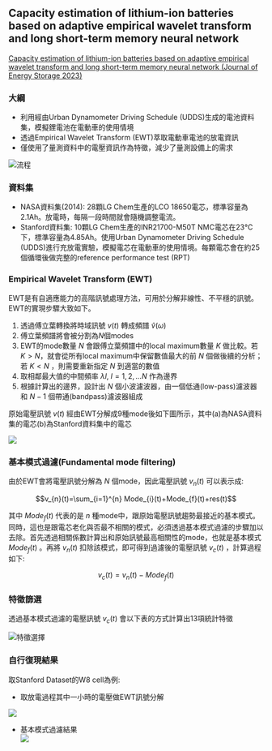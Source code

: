 ## Capacity estimation of lithium-ion batteries based on adaptive empirical wavelet transform and long short-term memory neural network  

[Capacity estimation of lithium-ion batteries based on adaptive empirical wavelet transform and long short-term memory neural network (Journal of Energy Storage 2023)](https://www.sciencedirect.com/science/article/pii/S2352152X23014433#t0020)

### 大綱  
* 利用經由Urban Dynamometer Driving Schedule (UDDS)生成的電池資料集，模擬鋰電池在電動車的使用情境  
* 透過Empirical Wavelet Transform (EWT)萃取電動車電池的放電資訊  
* 僅使用了量測資料中的電壓資訊作為特徵，減少了量測設備上的需求  

![流程](https://ars.els-cdn.com/content/image/1-s2.0-S2352152X23014433-ga1_lrg.jpg)  

### 資料集  

* NASA資料集(2014): 28顆LG Chem生產的LCO 18650電芯，標準容量為2.1Ah。放電時，每隔一段時間就會隨機調整電流。
* Stanford資料集: 10顆LG Chem生產的INR21700-M50T NMC電芯在23℃下，標準容量為4.85Ah。使用Urban Dynamometer Driving Schedule (UDDS)進行充放電實驗，模擬電芯在電動車的使用情境。每顆電芯會在約25個循環後做完整的reference performance test (RPT)

### Empirical Wavelet Transform (EWT)  

EWT是有自適應能力的高階訊號處理方法，可用於分解非線性、不平穩的訊號。EWT的實現步驟大致如下。

1. 透過傅立葉轉換將時域訊號 $v(t)$ 轉成頻譜 $\hat{v}(\omega)$
2. 傅立葉頻譜將會被分割為$N$個modes
3. EWT的mode數量 $N$ 會跟傅立葉頻譜中的local maximum數量 $K$ 做比較。若 $K \gt N$，就會從所有local maximum中保留數值最大的前 $N$ 個做後續的分析；若 $K \lt N$ ，則需要重新指定 $N$ 到適當的數值
4. 取相鄰最大值的中間頻率 $\lambda l,\ l=1,2,...N$ 作為邊界
5. 根據計算出的邊界，設計出 $N$ 個小波濾波器，由一個低通(low-pass)濾波器和 $N-1$ 個帶通(bandpass)濾波器組成

原始電壓訊號 $v(t)$ 經由EWT分解成9種mode後如下圖所示，其中(a)為NASA資料集的電芯(b)為Stanford資料集中的電芯  

![](https://ars.els-cdn.com/content/image/1-s2.0-S2352152X23014433-gr11_lrg.jpg)

### 基本模式過濾(Fundamental mode filtering)  

由於EWT會將電壓訊號分解為 $N$ 個mode，因此電壓訊號 $v_{n}(t)$ 可以表示成:  

$$v_{n}(t)=\sum_{i=1}^{n} Mode_{i}(t)+Mode_{f}(t)+res(t)$$   

其中 $Mode_{f}(t)$ 代表的是 $n$ 種mode中，跟原始電壓訊號趨勢最接近的基本模式。同時，這也是跟電芯老化與否最不相關的模式，必須透過基本模式過濾的步驟加以去除。首先透過相關係數計算出和原始訊號最高相關性的mode，也就是基本模式 $Mode_{f}(t)$ 。再將 $v_{n}(t)$ 扣除該模式，即可得到過濾後的電壓訊號 $v_{c}(t)$ ，計算過程如下:  

$$v_{c}(t)=v_{n}(t)-Mode_{f}(t)$$  

### 特徵篩選  

透過基本模式過濾的電壓訊號 $v_{c}(t)$ 會以下表的方式計算出13項統計特徵  

![特徵選擇](https://hackmd.io/_uploads/ByR7Cil6h.png)


### 自行復現結果

取Stanford Dataset的W8 cell為例:

* 取放電過程其中一小時的電壓做EWT訊號分解  

![](https://hackmd.io/_uploads/rylt3Mlkp.png)


* 基本模式過濾結果  
![](https://hackmd.io/_uploads/Hk5jsMlyp.png)
